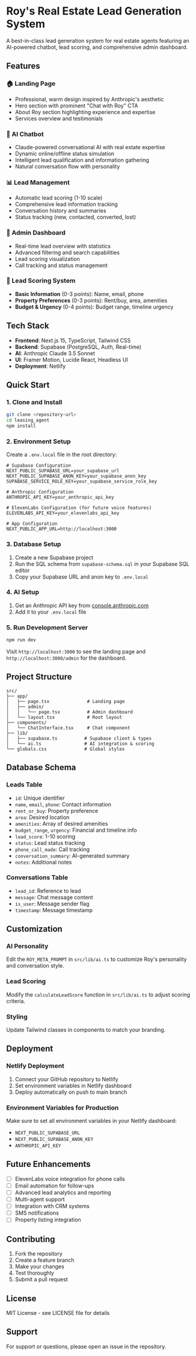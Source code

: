 # Roy's Real Estate Lead Generation System

A best-in-class lead generation system for real estate agents featuring an AI-powered chatbot, lead scoring, and comprehensive admin dashboard.

## Features

### 🏠 Landing Page
- Professional, warm design inspired by Anthropic's aesthetic
- Hero section with prominent "Chat with Roy" CTA
- About Roy section highlighting experience and expertise
- Services overview and testimonials

### 🤖 AI Chatbot
- Claude-powered conversational AI with real estate expertise
- Dynamic online/offline status simulation
- Intelligent lead qualification and information gathering
- Natural conversation flow with personality

### 📊 Lead Management
- Automatic lead scoring (1-10 scale)
- Comprehensive lead information tracking
- Conversation history and summaries
- Status tracking (new, contacted, converted, lost)

### 📱 Admin Dashboard
- Real-time lead overview with statistics
- Advanced filtering and search capabilities
- Lead scoring visualization
- Call tracking and status management

### 🎯 Lead Scoring System
- **Basic Information** (0-3 points): Name, email, phone
- **Property Preferences** (0-3 points): Rent/buy, area, amenities
- **Budget & Urgency** (0-4 points): Budget range, timeline urgency

## Tech Stack

- **Frontend**: Next.js 15, TypeScript, Tailwind CSS
- **Backend**: Supabase (PostgreSQL, Auth, Real-time)
- **AI**: Anthropic Claude 3.5 Sonnet
- **UI**: Framer Motion, Lucide React, Headless UI
- **Deployment**: Netlify

## Quick Start

### 1. Clone and Install

```bash
git clone <repository-url>
cd leasing_agent
npm install
```

### 2. Environment Setup

Create a `.env.local` file in the root directory:

```env
# Supabase Configuration
NEXT_PUBLIC_SUPABASE_URL=your_supabase_url
NEXT_PUBLIC_SUPABASE_ANON_KEY=your_supabase_anon_key
SUPABASE_SERVICE_ROLE_KEY=your_supabase_service_role_key

# Anthropic Configuration
ANTHROPIC_API_KEY=your_anthropic_api_key

# ElevenLabs Configuration (for future voice features)
ELEVENLABS_API_KEY=your_elevenlabs_api_key

# App Configuration
NEXT_PUBLIC_APP_URL=http://localhost:3000
```

### 3. Database Setup

1. Create a new Supabase project
2. Run the SQL schema from `supabase-schema.sql` in your Supabase SQL editor
3. Copy your Supabase URL and anon key to `.env.local`

### 4. AI Setup

1. Get an Anthropic API key from [console.anthropic.com](https://console.anthropic.com)
2. Add it to your `.env.local` file

### 5. Run Development Server

```bash
npm run dev
```

Visit `http://localhost:3000` to see the landing page and `http://localhost:3000/admin` for the dashboard.

## Project Structure

```
src/
├── app/
│   ├── page.tsx              # Landing page
│   ├── admin/
│   │   └── page.tsx          # Admin dashboard
│   └── layout.tsx            # Root layout
├── components/
│   └── ChatInterface.tsx     # Chat component
├── lib/
│   ├── supabase.ts          # Supabase client & types
│   └── ai.ts                # AI integration & scoring
└── globals.css              # Global styles
```

## Database Schema

### Leads Table
- `id`: Unique identifier
- `name`, `email`, `phone`: Contact information
- `rent_or_buy`: Property preference
- `area`: Desired location
- `amenities`: Array of desired amenities
- `budget_range`, `urgency`: Financial and timeline info
- `lead_score`: 1-10 scoring
- `status`: Lead status tracking
- `phone_call_made`: Call tracking
- `conversation_summary`: AI-generated summary
- `notes`: Additional notes

### Conversations Table
- `lead_id`: Reference to lead
- `message`: Chat message content
- `is_user`: Message sender flag
- `timestamp`: Message timestamp

## Customization

### AI Personality
Edit the `ROY_META_PROMPT` in `src/lib/ai.ts` to customize Roy's personality and conversation style.

### Lead Scoring
Modify the `calculateLeadScore` function in `src/lib/ai.ts` to adjust scoring criteria.

### Styling
Update Tailwind classes in components to match your branding.

## Deployment

### Netlify Deployment

1. Connect your GitHub repository to Netlify
2. Set environment variables in Netlify dashboard
3. Deploy automatically on push to main branch

### Environment Variables for Production

Make sure to set all environment variables in your Netlify dashboard:
- `NEXT_PUBLIC_SUPABASE_URL`
- `NEXT_PUBLIC_SUPABASE_ANON_KEY`
- `ANTHROPIC_API_KEY`

## Future Enhancements

- [ ] ElevenLabs voice integration for phone calls
- [ ] Email automation for follow-ups
- [ ] Advanced lead analytics and reporting
- [ ] Multi-agent support
- [ ] Integration with CRM systems
- [ ] SMS notifications
- [ ] Property listing integration

## Contributing

1. Fork the repository
2. Create a feature branch
3. Make your changes
4. Test thoroughly
5. Submit a pull request

## License

MIT License - see LICENSE file for details

## Support

For support or questions, please open an issue in the repository.
